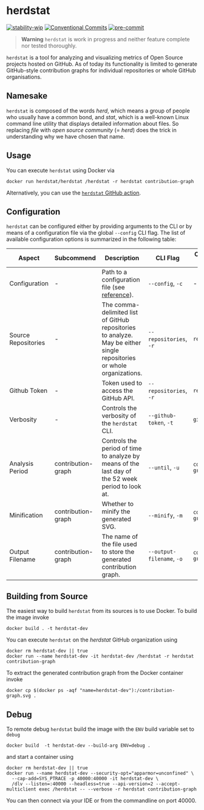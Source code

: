 # herdstat

[![stability-wip](https://img.shields.io/badge/stability-wip-lightgrey.svg)](https://github.com/mkenney/software-guides/blob/master/STABILITY-BADGES.md#work-in-progress)
[![Conventional Commits](https://img.shields.io/badge/Conventional%20Commits-1.0.0-%23FE5196?logo=conventionalcommits&logoColor=white)](https://conventionalcommits.org)
[![pre-commit](https://img.shields.io/badge/pre--commit-enabled-brightgreen?logo=pre-commit&logoColor=white)](https://github.com/pre-commit/pre-commit)

> **Warning** `herdstat` is work in progress and neither feature complete nor tested thoroughly.

`herdstat` is a tool for analyzing and visualizing metrics of Open Source projects hosted on GitHub. As of today its
functionality is limited to generate GitHub-style contribution graphs for individual repositories or whole GitHub
organisations.

## Namesake

`herdstat` is composed of the words _herd_, which means a group of people who usually have a common bond, and _stat_,
which is a well-known Linux command line utility that displays detailed information about files. So replacing _file_
with _open source community_ (= _herd_) does the trick in understanding why we have chosen that name.

## Usage

You can execute `herdstat` using Docker via

```shell
docker run herdstat/herdstat /herdstat -r herdstat contribution-graph
```

Alternatively, you can use the [`herdstat` GitHub action](https://github.com/herdstat/herdstat-action).

## Configuration

`herdstat` can be configured either by providing arguments to the CLI or by means of a configuration file via the global
`--config` CLI flag. The list of available configuration options is summarized in the following table:

| Aspect              | Subcommend         | Description                                                                                                           | CLI Flag                  | Configuration Path            |
| ------------------- | ------------------ | --------------------------------------------------------------------------------------------------------------------- | ------------------------- | ----------------------------- |
| Configuration       | -                  | Path to a configuration file (see [reference](.herdstat.reference.yaml)).                                             | `--config`, `-c`          | -                             |
| Source Repositories | -                  | The comma-delimited list of GitHub repositories to analyze. May be either single repositories or whole organizations. | `--repositories`, `-r`    | `repositories`                |
| Github Token        | -                  | Token used to access the GitHub API.                                                                                  | `--repositories`, `-r`    | `repositories`                |
| Verbosity           | -                  | Controls the verbosity of the `herdstat` CLI.                                                                         | `--github-token`, `-t`    | `github-token`                |
| Analysis Period     | contribution-graph | Controls the period of time to analyze by means of the last day of the 52 week period to look at.                     | `--until`, `-u`           | `contribution-graph/until`    |
| Minification        | contribution-graph | Whether to minify the generated SVG.                                                                                  | `--minify`, `-m`          | `contribution-graph/minify`   |
| Output Filename     | contribution-graph | The name of the file used to store the generated contribution graph.                                                  | `--output-filename`, `-o` | `contribution-graph/filename` |

## Building from Source

The easiest way to build `herdstat` from its sources is to use Docker. To build the image invoke

```shell
docker build . -t herdstat-dev
```

You can execute `herdstat` on the _herdstat_ GitHub organization using

```shell
docker rm herdstat-dev || true
docker run --name herdstat-dev -it herdstat-dev /herdstat -r herdstat contribution-graph
```

To extract the generated contribution graph from the Docker container invoke

```shell
docker cp $(docker ps -aqf "name=herdstat-dev"):/contribution-graph.svg .
```

## Debug

To remote debug `herdstat` build the image with the `ENV` build variable set to `debug`

```shell
docker build  -t herdstat-dev --build-arg ENV=debug .
```

and start a container using

```shell
docker rm herdstat-dev || true
docker run --name herdstat-dev --security-opt="apparmor=unconfined" \
  --cap-add=SYS_PTRACE -p 40000:40000 -it herdstat-dev \
  /dlv --listen=:40000 --headless=true --api-version=2 --accept-multiclient exec /herdstat -- --verbose -r herdstat contribution-graph
```

You can then connect via your IDE or from the commandline on port 40000.
